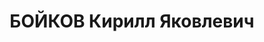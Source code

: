 ---
title: БОЙКОВ Кирилл Яковлевич
description: Род. в 1903. Уроженец и житель с. Совенцово Голичевского р-на. Русский.
  Из рабочих. Слесарь. Арестован 14.01.1937. Обвинение по ст. 58-7, 17-58-8, 58-11
  УК РСФСР. Осужден 22.05.1937 на 10 лет ИТЛ и 5 лет лишения политических прав. Срок
  отбывал в Норильлаге, прибыл 16.08.1939, освобожден 21.07.1946, реабилитирован 05.07.1963
---